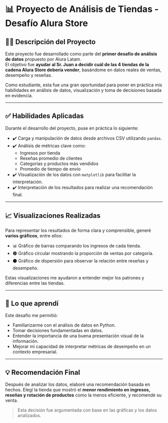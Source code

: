 # 📊 Proyecto de Análisis de Tiendas - Desafío Alura Store

## 👨‍🎓 Descripción del Proyecto

Este proyecto fue desarrollado como parte del **primer desafío de análisis de datos** propuesto por Alura Latam.  
El objetivo fue **ayudar al Sr. Juan a decidir cuál de las 4 tiendas de la cadena Alura Store debería vender**, basándome en datos reales de ventas, desempeño y reseñas.

Como estudiante, esta fue una gran oportunidad para poner en práctica mis habilidades en análisis de datos, visualización y toma de decisiones basada en evidencia.

---

## ✅ Habilidades Aplicadas

Durante el desarrollo del proyecto, puse en práctica lo siguiente:

- ✔️ Carga y manipulación de datos desde archivos CSV utilizando `pandas`.
- ✔️ Análisis de métricas clave como:
  - Ingresos por tienda
  - Reseñas promedio de clientes
  - Categorías y productos más vendidos
  - Promedio de tiempo de envío
- ✔️ Visualización de los datos con `matplotlib` para facilitar la interpretación.
- ✔️ Interpretación de los resultados para realizar una recomendación final.

---

## 📈 Visualizaciones Realizadas

Para representar los resultados de forma clara y comprensible, generé **varios gráficos**, entre ellos:

- 📊 Gráfico de barras comparando los ingresos de cada tienda.
- 🟠 Gráfico circular mostrando la proporción de ventas por categoría.
- ⚫ Gráfico de dispersión para observar la relación entre reseñas y desempeño.

Estas visualizaciones me ayudaron a entender mejor los patrones y diferencias entre las tiendas.

---

## 🧠 Lo que aprendí

Este desafío me permitió:

- Familiarizarme con el análisis de datos en Python.
- Tomar decisiones fundamentadas en datos.
- Entender la importancia de una buena presentación visual de la información.
- Mejorar mi capacidad de interpretar métricas de desempeño en un contexto empresarial.

---

## 💡 Recomendación Final

Después de analizar los datos, elaboré una recomendación basada en hechos. Elegí la tienda que mostró el **menor rendimiento en ingresos, reseñas y rotación de productos** como la menos eficiente, y recomendé su venta.

> Esta decisión fue argumentada con base en las gráficas y los datos analizados.
